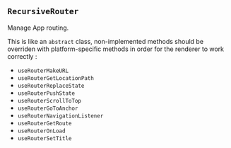 ## `RecursiveRouter`

Manage App routing.

This is like an `abstract` class, non-implemented methods should be overriden with platform-specific methods in order for the renderer to work correctly :

-   `useRouterMakeURL`
-   `useRouterGetLocationPath`
-   `useRouterReplaceState`
-   `useRouterPushState`
-   `useRouterScrollToTop`
-   `useRouterGoToAnchor`
-   `useRouterNavigationListener`
-   `useRouterGetRoute`
-   `useRouterOnLoad`
-   `useRouterSetTitle`
